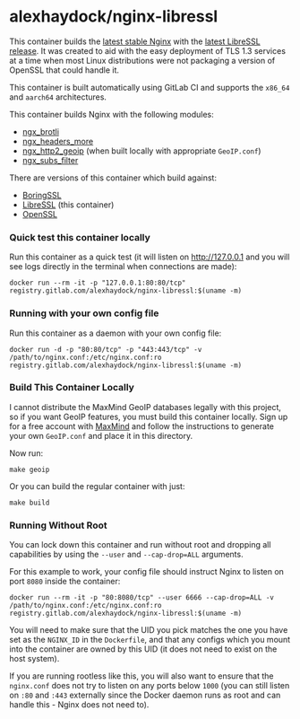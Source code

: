 # alexhaydock/nginx-libressl

This container builds the [latest stable Nginx](https://nginx.org/en/CHANGES) with the [latest LibreSSL release](https://www.libressl.org/). It was created to aid with the easy deployment of TLS 1.3 services at a time when most Linux distributions were not packaging a version of OpenSSL that could handle it.

This container is built automatically using GitLab CI and supports the `x86_64` and `aarch64` architectures.

This container builds Nginx with the following modules:
* [ngx_brotli](https://github.com/google/ngx_brotli.git)
* [ngx_headers_more](https://github.com/openresty/headers-more-nginx-module)
* [ngx_http2_geoip](https://github.com/leev/ngx_http_geoip2_module.git) (when built locally with appropriate `GeoIP.conf`)
* [ngx_subs_filter](https://github.com/yaoweibin/ngx_http_substitutions_filter_module.git)

There are versions of this container which build against:
* [BoringSSL](https://gitlab.com/alexhaydock/boringnginx)
* [LibreSSL](https://gitlab.com/alexhaydock/nginx-libressl) (this container)
* [OpenSSL](https://gitlab.com/alexhaydock/nginx-openssl)

### Quick test this container locally
Run this container as a quick test (it will listen on http://127.0.0.1 and you will see logs directly in the terminal when connections are made):
```
docker run --rm -it -p "127.0.0.1:80:80/tcp" registry.gitlab.com/alexhaydock/nginx-libressl:$(uname -m)
```

### Running with your own config file
Run this container as a daemon with your own config file:
```
docker run -d -p "80:80/tcp" -p "443:443/tcp" -v /path/to/nginx.conf:/etc/nginx.conf:ro registry.gitlab.com/alexhaydock/nginx-libressl:$(uname -m)
```

### Build This Container Locally
I cannot distribute the MaxMind GeoIP databases legally with this project, so if you want GeoIP features, you must build this container locally. Sign up for a free account with [MaxMind](https://www.maxmind.com) and follow the instructions to generate your own `GeoIP.conf` and place it in this directory.

Now run:
```
make geoip
```

Or you can build the regular container with just:
```
make build
```

### Running Without Root
You can lock down this container and run without root and dropping all capabilities by using the `--user` and `--cap-drop=ALL` arguments.

For this example to work, your config file should instruct Nginx to listen on port `8080` inside the container:
```
docker run --rm -it -p "80:8080/tcp" --user 6666 --cap-drop=ALL -v /path/to/nginx.conf:/etc/nginx.conf:ro registry.gitlab.com/alexhaydock/nginx-libressl:$(uname -m)
```

You will need to make sure that the UID you pick matches the one you have set as the `NGINX_ID` in the `Dockerfile`, and that any configs which you mount into the container are owned by this UID (it does not need to exist on the host system).

If you are running rootless like this, you will also want to ensure that the `nginx.conf` does not try to listen on any ports below `1000` (you can still listen on `:80` and `:443` externally since the Docker daemon runs as root and can handle this - Nginx does not need to).
